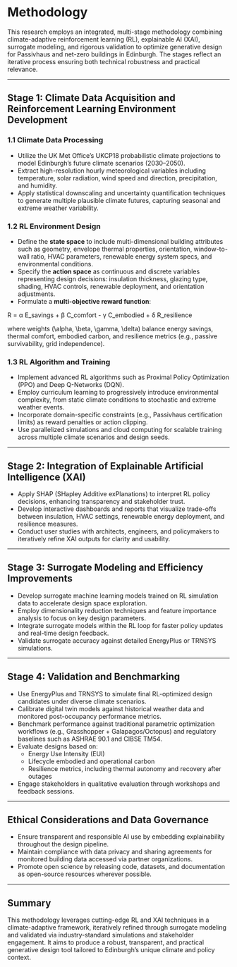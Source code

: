 # Methodology

This research employs an integrated, multi-stage methodology combining climate-adaptive reinforcement learning (RL), explainable AI (XAI), surrogate modeling, and rigorous validation to optimize generative design for Passivhaus and net-zero buildings in Edinburgh. The stages reflect an iterative process ensuring both technical robustness and practical relevance.

---

## Stage 1: Climate Data Acquisition and Reinforcement Learning Environment Development

### 1.1 Climate Data Processing
- Utilize the UK Met Office’s UKCP18 probabilistic climate projections to model Edinburgh’s future climate scenarios (2030–2050).
- Extract high-resolution hourly meteorological variables including temperature, solar radiation, wind speed and direction, precipitation, and humidity.
- Apply statistical downscaling and uncertainty quantification techniques to generate multiple plausible climate futures, capturing seasonal and extreme weather variability.

### 1.2 RL Environment Design
- Define the **state space** to include multi-dimensional building attributes such as geometry, envelope thermal properties, orientation, window-to-wall ratio, HVAC parameters, renewable energy system specs, and environmental conditions.
- Specify the **action space** as continuous and discrete variables representing design decisions: insulation thickness, glazing type, shading, HVAC controls, renewable deployment, and orientation adjustments.
- Formulate a **multi-objective reward function**:

R = α E_savings + β C_comfort - γ C_embodied + δ R_resilience


where weights \(\alpha, \beta, \gamma, \delta\) balance energy savings, thermal comfort, embodied carbon, and resilience metrics (e.g., passive survivability, grid independence).

### 1.3 RL Algorithm and Training
- Implement advanced RL algorithms such as Proximal Policy Optimization (PPO) and Deep Q-Networks (DQN).
- Employ curriculum learning to progressively introduce environmental complexity, from static climate conditions to stochastic and extreme weather events.
- Incorporate domain-specific constraints (e.g., Passivhaus certification limits) as reward penalties or action clipping.
- Use parallelized simulations and cloud computing for scalable training across multiple climate scenarios and design seeds.

---

## Stage 2: Integration of Explainable Artificial Intelligence (XAI)

- Apply SHAP (SHapley Additive exPlanations) to interpret RL policy decisions, enhancing transparency and stakeholder trust.
- Develop interactive dashboards and reports that visualize trade-offs between insulation, HVAC settings, renewable energy deployment, and resilience measures.
- Conduct user studies with architects, engineers, and policymakers to iteratively refine XAI outputs for clarity and usability.

---

## Stage 3: Surrogate Modeling and Efficiency Improvements

- Develop surrogate machine learning models trained on RL simulation data to accelerate design space exploration.
- Employ dimensionality reduction techniques and feature importance analysis to focus on key design parameters.
- Integrate surrogate models within the RL loop for faster policy updates and real-time design feedback.
- Validate surrogate accuracy against detailed EnergyPlus or TRNSYS simulations.

---

## Stage 4: Validation and Benchmarking

- Use EnergyPlus and TRNSYS to simulate final RL-optimized design candidates under diverse climate scenarios.
- Calibrate digital twin models against historical weather data and monitored post-occupancy performance metrics.
- Benchmark performance against traditional parametric optimization workflows (e.g., Grasshopper + Galapagos/Octopus) and regulatory baselines such as ASHRAE 90.1 and CIBSE TM54.
- Evaluate designs based on:
  - Energy Use Intensity (EUI)
  - Lifecycle embodied and operational carbon
  - Resilience metrics, including thermal autonomy and recovery after outages
- Engage stakeholders in qualitative evaluation through workshops and feedback sessions.

---

## Ethical Considerations and Data Governance

- Ensure transparent and responsible AI use by embedding explainability throughout the design pipeline.
- Maintain compliance with data privacy and sharing agreements for monitored building data accessed via partner organizations.
- Promote open science by releasing code, datasets, and documentation as open-source resources wherever possible.

---

## Summary

This methodology leverages cutting-edge RL and XAI techniques in a climate-adaptive framework, iteratively refined through surrogate modeling and validated via industry-standard simulations and stakeholder engagement. It aims to produce a robust, transparent, and practical generative design tool tailored to Edinburgh’s unique climate and policy context.


